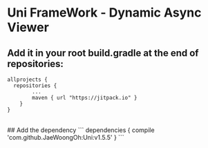 # Uni FrameWork - Dynamic Async Viewer

## Add it in your root build.gradle at the end of repositories:
```
allprojects {
  repositories {
		...
		maven { url "https://jitpack.io" }
	}
}
```
<br/>
## Add the dependency
```
dependencies {
  compile 'com.github.JaeWoongOh:Uni:v1.5.5'
}
```


